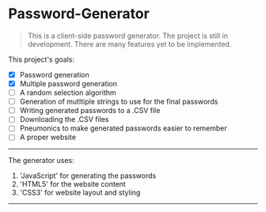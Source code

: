 # Password-Generator
> This is a client-side password generator. The project is still in development. There are many features yet to be implemented.

This project's goals:

- [x] Password generation
- [x] Multiple password generation
- [ ] A random selection algorithm
- [ ] Generation of mutltiple strings to use for the final passwords
- [ ] Writing generated passwords to a .CSV file
- [ ] Downloading the .CSV files
- [ ] Pneumonics to make generated passwords easier to remember
- [ ] A proper website

---

The generator uses:

1. 'JavaScript' for generating the passwords
2. 'HTML5' for the website content
3. 'CSS3' for website layout and styling

---
